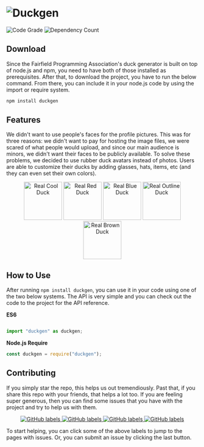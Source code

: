# ![Duckgen](https://github.com/fairfield-programming/ducks/blob/master/.github/logo.png?raw=true)

![Code Grade](https://img.shields.io/badge/dynamic/json?color=green&label=Grade&query=grade&url=https%3A%2F%2Fraw.githubusercontent.com%2Ffairfield-programming%2Fducks%2Fmaster%2F.github%2Fmetrics.json)
![Dependency Count](https://img.shields.io/badge/dynamic/json?color=blue&label=Dependencies&query=indirectDependenciesCount&url=https%3A%2F%2Fraw.githubusercontent.com%2Ffairfield-programming%2Fducks%2Fmaster%2F.github%2Fmetrics.json)

## Download

Since the Fairfield Programming Association's duck generator is built on top of node.js and npm, you need to have both of those installed as prerequisites. After that, to download the project, you have to run the below command. From there, you can include it in your node.js code by using the import or require system.

```bash
npm install duckgen
```

## Features

We didn't want to use people's faces for the profile pictures. This was for three reasons: we didn't want to pay for hosting the image files, we were scared of what people would upload, and since our main audience is minors, we didn't want their faces to be publicly available. To solve these problems, we decided to use rubber duck avatars instead of photos. Users are able to customize their ducks by adding glasses, hats, items, etc (and they can even set their own colors).

<p align="center">

<img width="100" src="https://fairfield-programming.herokuapp.com/duck/10001000007000053/30" alt="Real Cool Duck">
<img width="100" src="https://fairfield-programming.herokuapp.com/duck/10102000005000045/30" alt="Real Red Duck">
<img width="100" src="https://fairfield-programming.herokuapp.com/duck/10603000000000004/30" alt="Real Blue Duck">
<img width="100" src="https://fairfield-programming.herokuapp.com/duck/10001000000000011/30" alt="Real Outline Duck">
<img width="100" src="https://fairfield-programming.herokuapp.com/duck/10000000006000012/30" alt="Real Brown Duck">

</p>

## How to Use

After running `npm install duckgen`, you can use it in your code using one of the two below systems. The API is very simple and you can check out the code to the project for the API reference.

**ES6**

```javascript

import "duckgen" as duckgen;

```

**Node.js Require**

```javascript
const duckgen = require("duckgen");
```

## Contributing

If you simply star the repo, this helps us out tremendiously. Past that, if you share this repo with your friends, that helps a lot too. If you are feeling super generous, then you can find some issues that you have with the project and try to help us with them.

<p align="center">

<a href="https://github.com/fairfield-programming/backend-server/issues?q=label%3A%22good%20first%20issue%22">
<img alt="GitHub labels" src="https://img.shields.io/github/labels/fairfield-programming/backend-server/good%20first%20issue">
</a>
<a href="https://github.com/fairfield-programming/backend-server/issues?q=label%3A%22help+wanted%22">
<img alt="GitHub labels" src="https://img.shields.io/github/labels/fairfield-programming/backend-server/help%20wanted">
</a>
<a href="https://github.com/fairfield-programming/backend-server/issues?q=label%3A%22bug%22">
<img alt="GitHub labels" src="https://img.shields.io/github/labels/fairfield-programming/backend-server/bug">
</a>
<a href="https://github.com/fairfield-programming/backend-server/issues?q=label%3A%22enhancement%22">
<img alt="GitHub labels" src="https://img.shields.io/github/labels/fairfield-programming/backend-server/enhancement">
</a>

</p>

To start helping, you can click some of the above labels to jump to the pages with issues. Or, you can submit an issue by clicking the last button.
